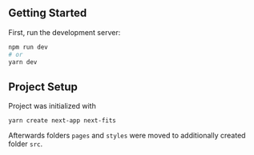 ## Getting Started

First, run the development server:

```bash
npm run dev
# or
yarn dev
```

## Project Setup

Project was initialized with

```shell
yarn create next-app next-fits
```

Afterwards folders `pages` and `styles` were moved to additionally created folder `src`.
